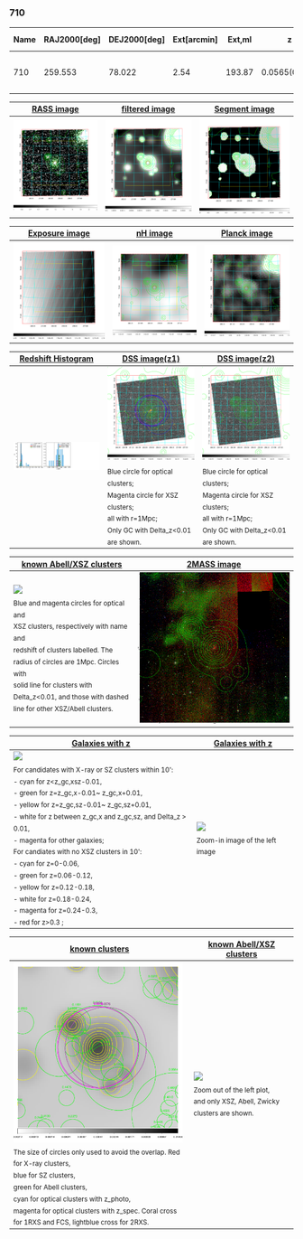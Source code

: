 <div STYLE="page-break-after: always;"></div>

### 710

|Name|RAJ2000[deg]|DEJ2000[deg] |Ext[arcmin]| Ext,ml | z | z_src| C|GC(XSZ,Delta_z<0.01)| GC(OPT,Delta_z<0.01)|GC| R_sig[arcmin] | R500[arcmin] | R500[Mpc]| CRsig[c/s] | CR500[c/s] |L500[1E44 erg/s]|F500[1E-12 erg/s/cm^2]| M500[1E14 Msun]|Tx[keV]|Cnt_sig|Beta|Rc[arcmin]|Comment|Alias|
|---|---|---|---|---|---|------|---|--------|---------|----------|---|---|---|---|---|---|---|---|---|---|---|---|---|---|
|710| 259.553| 78.022| 2.54| 193.87| 0.0565(0.005)| z1, z_xsz| B| L03, MCXC| A, N, W| A, L03, MCXC, N, W| 14.650| 10.878| 0.715| 0.206(0.018)| 0.198(0.017)| 0.266(0.014)| 3.487(0.180)| 1.10(0.03)| 2.31(0.04)| 442.3| 0.731(-0.082+0.109)| 4.131(-0.720+0.871)| -| k306|

|[RASS image](../image/710/710_img.pdf)|[filtered image](../image/710/710_fil.pdf)|[Segment image](../image/710/710_seg.pdf)|
|-------------------|--------------------|-------------------|
| <img src="../image/710/710_img.png" width="300">  | <img src="../image/710/710_fil.png" width="300">   | <img src="../image/710/710_seg.png" width="300">  |

|[Exposure image](../image/710/710_mex.pdf)| [nH image](../image/710/710_nh.pdf)| [Planck image](../image/710/710_p.pdf)|
|-------------------|--------------------|-------------------|
|<img src="../image/710/710_mex.png" width="300">   | <img src="../image/710/710_nh.png" width="300">    | <img src="../image/710/710_p.png" width="300"> |

|[Redshift Histogram](../image/710/710_zg.pdf) | [DSS image(z1)](../image/710/710_dss_z1.pdf)      |  [DSS image(z2)](../image/710/710_dss_z2.pdf)    |
|-------------------|--------------------|-------------------|
|<img src="../image/710/710_zg.png" width="300"> |<img src="../image/710/710_dss_z1.png" width="300"> <sub><br>Blue circle for optical clusters; <br>Magenta circle for XSZ clusters; <br>all with r=1Mpc; <br>Only GC with Delta_z<0.01 are shown. </sub>| <img src="../image/710/710_dss_z2.png" width="300"><sub><br>Blue circle for optical clusters; <br>Magenta circle for XSZ clusters; <br>all with r=1Mpc; <br>Only GC with Delta_z<0.01 are shown. </sub> |

|[known Abell/XSZ clusters](../image/710/710_m.pdf) | [2MASS image](../image/710/710_2mass.pdf)      |
|-------------------|-------------------|
|<img src=../image/710/710_m.png width="300"> <br><sub>Blue and magenta circles for optical and <br>XSZ clusters, respectively with name and <br>redshift of clusters labelled. The <br>radius of circles are 1Mpc. Circles with <br>solid line for clusters with <br>Delta_z<0.01, and those with dashed <br>line for other XSZ/Abell clusters.        </sub>|<img src="../image/710/710_2mass.png" width="300">  |

|[Galaxies with z](../image/710/710_opt_ned.pdf) |[Galaxies with z](../image/710/710_opt_ned_zoom.pdf) |
|-------------------|-------------------|
| <img src=../image/710/710_opt_ned.png width="300"> <br><sub> For candidates with X-ray or SZ clusters within 10': <br> - cyan for z<z_gc,xsz-0.01, <br> - green for z=z_gc,x-0.01~ z_gc,x+0.01, <br> - yellow for z=z_gc,sz-0.01~ z_gc,sz+0.01, <br> - white for z between z_gc,x and z_gc,sz, and Delta_z > 0.01, <br> - magenta for other galaxies; <br>For candiates with no XSZ clusters in 10': <br> - cyan for z=0-0.06, <br> - green for z=0.06-0.12, <br> - yellow for z=0.12-0.18, <br> - white for z=0.18-0.24, <br> - magenta for z=0.24-0.3, <br> - red for z>0.3 ;  </sub>|<img src=../image/710/710_opt_ned_zoom.png width="300">  <br><sub> Zoom-in image of the left image</sub>|

|[known clusters](../image/710/710_gc.pdf) |[known Abell/XSZ clusters](../image/710/710_gc_large.pdf) |
|-------------------|-------------------|
| <img src=../image/710/710_gc.png width="300"> <br><sub> The size of circles only used to avoid the overlap. Red for X-ray clusters, <br> blue for SZ clusters, <br> green for Abell clusters, <br> cyan for optical clusters with z_photo, <br> magenta for optical clusters with z_spec. Coral cross for 1RXS and FCS, lightblue cross for 2RXS. </sub>|<img src=../image/710/710_gc_large.png width="300"> <br><sub> Zoom out of the left plot, <br> and only XSZ, Abell, Zwicky clusters are shown. </sub> |



